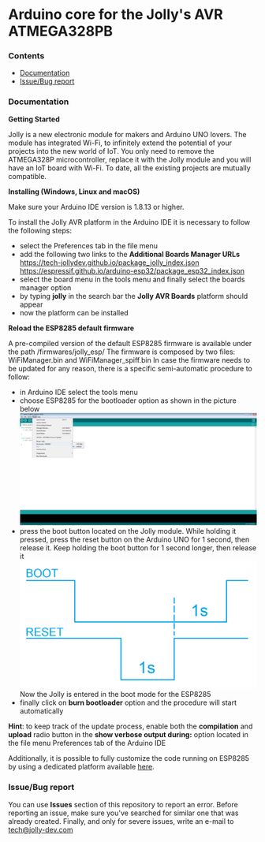 # Arduino core for the Jolly's AVR ATMEGA328PB

### Contents
  - [Documentation](#documentation)
  - [Issue/Bug report](#issuebug-report)

### Documentation

**Getting Started**

Jolly is a new electronic module for makers and Arduino UNO lovers. 
The module has integrated Wi-Fi, to infinitely extend the potential of your projects into the new world of IoT.
You only need to remove the ATMEGA328P microcontroller, replace it with the Jolly module and you will have an IoT board with Wi-Fi.
To date, all the existing projects are mutually compatible.

**Installing (Windows, Linux and macOS)**

Make sure your Arduino IDE version is 1.8.13 or higher.

To install the Jolly AVR platform in the Arduino IDE it is necessary to follow the following steps:
  - select the Preferences tab in the file menu
  - add the following two links to the **Additional Boards Manager URLs**
    https://tech-jollydev.github.io/package_jolly_index.json
    https://espressif.github.io/arduino-esp32/package_esp32_index.json
  - select the board menu in the tools menu and finally select the boards manager option
  - by typing **jolly** in the search bar the **Jolly AVR Boards** platform should appear
  - now the platform can be installed

**Reload the ESP8285 default firmware**

A pre-compiled version of the default ESP8285 firmware is available under the path /firmwares/jolly_esp/
The firmware is composed by two files: WiFiManager.bin and WiFiManager_spiff.bin
In case the firmware needs to be updated for any reason, there is a specific semi-automatic procedure to follow:
  - in Arduino IDE select the tools menu
  - choose ESP8285 for the bootloader option as shown in the picture below![](/bootimg.png)
  - press the boot button located on the Jolly module. While holding it pressed, press the reset button on the Arduino UNO for 1 second, then release it. Keep holding the boot button for 1 second longer, then release it ![](/boot_sequence.png) Now the Jolly is entered in the boot mode for the ESP8285
  - finally click on **burn bootloader** option and the procedure will start automatically

**Hint**: to keep track of the update process, enable both the **compilation** and **upload** radio button in the **show verbose output during:** option located in the file menu Preferences tab of the Arduino IDE

Additionally, it is possible to fully customize the code running on ESP8285 by using a dedicated platform available [here](https://github.com/tech-jollydev/jolly-arduino-esp8285-platform).

### Issue/Bug report
You can use **Issues** section of this repository to report an error. Before reporting an issue, make sure you've searched for similar one that was already created.
Finally, and only for severe issues, write an e-mail to tech@jolly-dev.com

